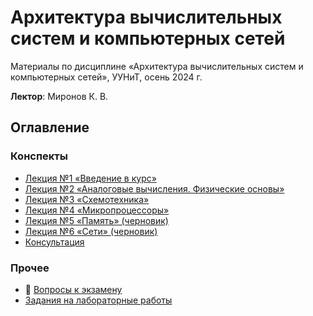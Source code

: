 # Архитектура вычислительных систем и компьютерных сетей
Материалы по дисциплине «Архитектура вычислительных систем и компьютерных сетей», УУНиТ, осень 2024 г.

**Лектор**: Миронов К. В.


## Оглавление
### Конспекты
- [Лекция №1 «Введение в курс»](Lectures/lecture_01/lecture-1.md)
- [Лекция №2 «Аналоговые вычисления. Физические основы»](Lectures/lecture-2.md)
- [Лекция №3 «Схемотехника»](Lectures/lecture_03/lecture-3.md)
- [Лекция №4 «Микропроцессоры»](Lectures/lecture-4.md)
- [Лекция №5 «Память» (черновик)](Lectures/lecture-5.md)
- [Лекция №6 «Сети» (черновик)](Lectures/lecture-6.md)
- [Консультация](Exam/consultation.md)


### Прочее
- 📌 [Вопросы к экзамену](Exam/exam_tasks.md)
- [Задания на лабораторные работы](Labs/lab_task.md)
  
